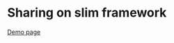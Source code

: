 Sharing on slim framework
=========================
[Demo page](http://electric-lizard.bl.ee/sharing/)